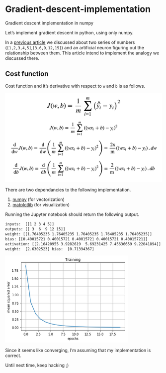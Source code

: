 # Gradient-descent-implementation
Gradient descent implementation in numpy 

Let’s implement gradient descent in python, using only numpy.

In a [previous article](https://medium.com/datadriveninvestor/universal-function-approximators-a-k-a-deep-neural-networks-part-2-3db545fc0e51) we discussed about two series of numbers (`[1,2,3,4,5]`,`[3,6,9,12,15]`) and an artificial neuron figuring out the relationship between them. This article intend to implement the analogy we discussed there.

## Cost function
Cost function and it’s derivative with respect to `w` and `b` is as follows.

![Cost function](https://github.com/DumindaWijesinghe/Gradient-descent-implementation/blob/master/cost_function.png "Cost function")

There are two dependancies to the following implementation.

1. [numpy](http://www.numpy.org/) (for vectorization)
2. [matplotlib](https://matplotlib.org/) (for visualization)

Running the Jupyter notebook should return the following output.

```
inputs:	 [[1 2 3 4 5]] 
outputs: [[ 3  6  9 12 15]]
weight: [[1.76405235 1.76405235 1.76405235 1.76405235 1.76405235]] 
bias: [[0.40015721 0.40015721 0.40015721 0.40015721 0.40015721]] 
activation: [[2.16420955 3.9282619  5.69231425 7.45636659 9.22041894]]
weight:  [2.6302523] bias:  [0.71394367]
```
![MSE optimization](https://github.com/DumindaWijesinghe/Gradient-descent-implementation/blob/master/mse_optimzn.png "MSE optimization")

Since it seems like converging, I’m assuming that my implementation is correct.

Until next time, keep hacking ;)
